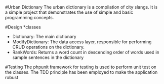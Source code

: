 #Urban Dictionary
The urban dictionary is a compilation of city
slangs. It is a simple project that demonstrates
the use of simple and basic programming concepts.

#Design
*classes
 - Dictionary: The main dictionary
 - ModifyDictionary: The data access layer, responsible for
   performing CRUD operations on the dictionary.
 - RankWords: Returns a word count in descending order of
   words used in sample sentences in the dictionary


#Testing
 The phpunit framework for testing is used to perform
 unit test on the classes. The TDD principle has been
 employed to make the application robust



